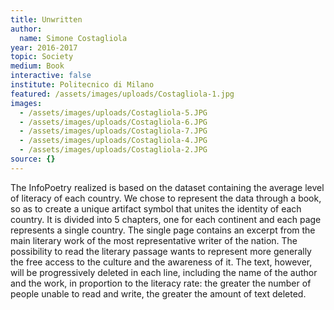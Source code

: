 ```yaml
---
title: Unwritten
author:
  name: Simone Costagliola
year: 2016-2017
topic: Society
medium: Book
interactive: false
institute: Politecnico di Milano
featured: /assets/images/uploads/Costagliola-1.jpg
images:
  - /assets/images/uploads/Costagliola-5.JPG
  - /assets/images/uploads/Costagliola-6.JPG
  - /assets/images/uploads/Costagliola-7.JPG
  - /assets/images/uploads/Costagliola-4.JPG
  - /assets/images/uploads/Costagliola-2.JPG
source: {}
---
```

The InfoPoetry realized is based on the dataset containing the average level of literacy of each country. We chose to represent the data through a book, so as to create a unique artifact symbol that unites the identity of each country.
It is divided into 5 chapters, one for each continent and each page represents a single country. The single page contains an excerpt from the main literary work of the most representative writer of the nation.
The possibility to read the literary passage wants to represent more generally the free access to the culture and the awareness of it. The text, however, will be progressively deleted in each line, including the name of the author and the work, in proportion to the literacy rate: the greater the number of people unable to read and write, the greater the amount of text deleted.
